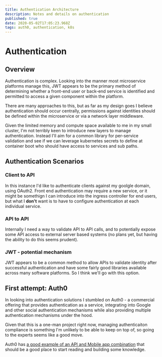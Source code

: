 ```yaml
---
title: Authentication Architecture
description: Notes and details on authentication
published: true
date: 2020-05-02T17:05:23.968Z
tags: auth0, authentication, k8s
---
```


# Authentication

## Overview
Authentication is complex. Looking into the manner most microservice platforms manage this, JWT appears to be the primary method of determining whether a front-end user or back-end service is identified and permitted to access a given component within the platform.

There are many approaches to this, but as far as my design goes I believe authentication should occur centrally, permissions against identities should be defined within the microservice or via a network layer middleware.

Given the limited memory and compute space available to me in my small cluster, I'm not terribly keen to introduce new layers to manage authentication. Instead I'll aim for a common library for per-service validation and see if we can leverage kubernetes secrets to define at container boot who should have access to services and sub paths. 

## Authentication Scenarios

### Client to API

In this instance I'd like to authenticate clients against my goolgle domain, using OAuth2. Front end authentication may require a new service, or it might be somethign I can introduce into the ingress controller for end users, but what I **don't** want is to have to configure authentication at each individual service.

### API to API

Internally I need a way to validate API to API calls, and to potentially expose some API access to external server based systems (no plans yet, but having the ability to do this seems prudent).

### JWT - potential mechanism

JWT appears to be a common method to allow APIs to validate identity after successful authentication and have some fairly good libraries available across many software platforms. So I think we'll go with this option.


## First attempt: Auth0

In looking into authentication solutions I stumbled on Auth0 - a commercial offering that provides authentication as a service, integrating into Google and other social authentication mechanisms while also providing multiple authentication mechanisms under the hood.

Given that this is a one-man project right now, managing authenticaiton compliance is something I'm unlikely to be able to keep on top of, so going to the experts seems like a good move.

Auth0 has [a good example of an API and Mobile app combination](https://auth0.com/docs/architecture-scenarios/mobile-api/part-1) that should be a good place to start reading and building some knowledge.



